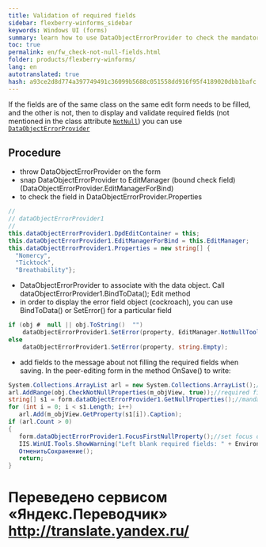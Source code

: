 ```yaml
--- 
title: Validation of required fields 
sidebar: flexberry-winforms_sidebar 
keywords: Windows UI (forms) 
summary: learn how to use DataObjectErrorProvider to check the mandatory fields that are optional in the model, examples 
toc: true 
permalink: en/fw_check-not-null-fields.html 
folder: products/flexberry-winforms/ 
lang: en 
autotranslated: true 
hash: a93ce2d8d774a397749491c36099b5688c051558dd916f95f4189020dbb1bafc 
--- 
```


If the fields are of the same class on the same edit form needs to be filled, and the other is not, then to display and validate required fields (not mentioned in the class attribute [`NotNull`](fo_attributes-class-data.html)) you can use [`DataObjectErrorProvider`](fw_data-object-error-provider.html) 

## Procedure 
* throw DataObjectErrorProvider on the form 
* snap DataObjectErrorProvider to EditManager (bound check field)(DataObjectErrorProvider.EditManagerForBind) 
* to check the field in DataObjectErrorProvider.Properties 

```csharp
// 
// dataObjectErrorProvider1 
// 
this.dataObjectErrorProvider1.DpdEditContainer = this;
this.dataObjectErrorProvider1.EditManagerForBind = this.EditManager;
this.dataObjectErrorProvider1.Properties = new string[] {
  "Nomercy",
  "Ticktock",
  "Breathability"};
``` 


* DataObjectErrorProvider to associate with the data object. Call dataObjectErrorProvider1.BindToData(); Edit method 
* in order to display the error field object (cockroach), you can use BindToData() or SetError() for a particular field 

```csharp
if (obj #  null || obj.ToString()  "")
    dataObjectErrorProvider1.SetError(property, EditManager.NotNullToolTip);
else
    dataObjectErrorProvider1.SetError(property, string.Empty);
``` 

* add fields to the message about not filling the required fields when saving. In the peer-editing form in the method OnSave() to write: 

```csharp
System.Collections.ArrayList arl = new System.Collections.ArrayList();//array where you will get the headers from a specific view, blank fields 
arl.AddRange(obj.CheckNotNullProperties(m_objView, true));//required fields for the object (marked in the class attribute NotNull) 
string[] s1 = form.dataObjectErrorProvider1.GetNullProperties();//mandatory fields specified in dataObjectErrorProvider1 
for (int i = 0; i < s1.Length; i++)
   arl.Add(m_objView.GetProperty(s1[i]).Caption);           
if (arl.Count > 0)
{
   form.dataObjectErrorProvider1.FocusFirstNullProperty();//set focus on first in the array is not filled in a required field 
   IIS.WinUI.Tools.ShowWarning("Left blank required fields: " + Environment.NewLine + string.Join(", ", (string[])arl.ToArray(typeof(string))), "Attention");
   ОтменитьСохранение();
   return;
}
```


 # Переведено сервисом «Яндекс.Переводчик» http://translate.yandex.ru/